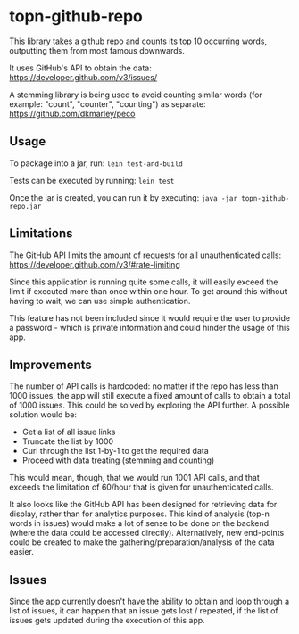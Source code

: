 # topn-github-repo

This library takes a github repo and counts its top 10 occurring words, outputting them
from most famous downwards.

It uses GitHub's API to obtain the data: https://developer.github.com/v3/issues/

A stemming library is being used to avoid counting similar words (for example: "count",
"counter", "counting") as separate:
https://github.com/dkmarley/peco

## Usage

To package into a jar, run: `lein test-and-build`

Tests can be executed by running: `lein test`

Once the jar is created, you can run it by executing: `java -jar topn-github-repo.jar`

## Limitations

The GitHub API limits the amount of requests for all unauthenticated calls:
https://developer.github.com/v3/#rate-limiting

Since this application is running quite some calls, it will easily exceed the limit if executed more than
once within one hour. To get around this without having to wait, we can use simple authentication.

This feature has not been included since it would require the user to provide a password - which is
private information and could hinder the usage of this app.

## Improvements

The number of API calls is hardcoded: no matter if the repo has less than 1000 issues, the app
will still execute a fixed amount of calls to obtain a total of 1000 issues. This could be solved
by exploring the API further. A possible solution would be:
 - Get a list of all issue links
 - Truncate the list by 1000
 - Curl through the list 1-by-1 to get the required data
 - Proceed with data treating (stemming and counting)
 
This would mean, though, that we would run 1001 API calls, and that exceeds the limitation of 60/hour
that is given for unauthenticated calls.

It also looks like the GitHub API has been designed for retrieving data for display, rather than
for analytics purposes. This kind of analysis (top-n words in issues) would make a lot of sense to be
done on the backend (where the data could be accessed directly). Alternatively, new end-points could be
created to make the gathering/preparation/analysis of the data easier.
 
## Issues

Since the app currently doesn't have the ability to obtain and loop through a list of issues, it can
happen that an issue gets lost / repeated, if the list of issues gets updated during the execution
of this app.
